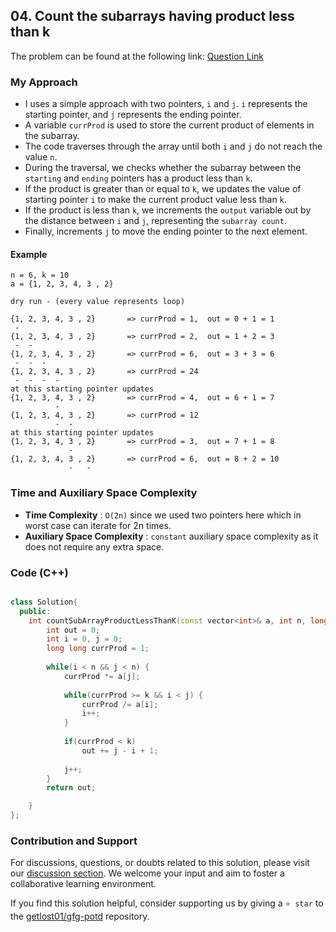 ## 04. Count the subarrays having product less than k

The problem can be found at the following link: [Question Link](https://practice.geeksforgeeks.org/problems/count-the-subarrays-having-product-less-than-k1708/1)


### My Approach

- I uses a simple approach with two pointers, `i` and `j`. `i` represents the starting pointer, and `j` represents the ending pointer.
- A variable `currProd` is used to store the current product of elements in the subarray.
- The code traverses through the array until both `i` and `j` do not reach the value `n`.
- During the traversal, we checks whether the subarray between the `starting` and `ending` pointers has a product less than `k`.
- If the product is greater than or equal to `k`, we updates the value of starting pointer `i` to make the current product value less than `k`.
- If the product is less than `k`, we increments the `output` variable out by the distance between `i` and `j`, representing the `subarray count`.
- Finally, increments `j` to move the ending pointer to the next element.

#### Example
```
n = 6, k = 10
a = {1, 2, 3, 4, 3 , 2}

dry run - (every value represents loop)

{1, 2, 3, 4, 3 , 2}       => currProd = 1,  out = 0 + 1 = 1
 -
{1, 2, 3, 4, 3 , 2}       => currProd = 2,  out = 1 + 2 = 3
 -  -
{1, 2, 3, 4, 3 , 2}       => currProd = 6,  out = 3 + 3 = 6
 -  -  -
{1, 2, 3, 4, 3 , 2}       => currProd = 24
 -  -  -  -     
at this starting pointer updates
{1, 2, 3, 4, 3 , 2}       => currProd = 4,  out = 6 + 1 = 7
          -     
{1, 2, 3, 4, 3 , 2}       => currProd = 12
          -  -     
at this starting pointer updates
{1, 2, 3, 4, 3 , 2}       => currProd = 3,  out = 7 + 1 = 8
             -
{1, 2, 3, 4, 3 , 2}       => currProd = 6,  out = 8 + 2 = 10
             -   -
```

### Time and Auxiliary Space Complexity

- **Time Complexity** : `O(2n)` since we used two pointers here which in worst case can iterate for 2n times.
- **Auxiliary Space Complexity** : `constant` auxiliary space complexity as it does not require any extra space.

### Code (C++) 
```cpp

class Solution{
  public:
    int countSubArrayProductLessThanK(const vector<int>& a, int n, long long k) {
        int out = 0;
        int i = 0, j = 0;
        long long currProd = 1;
        
        while(i < n && j < n) {
            currProd *= a[j];
            
            while(currProd >= k && i < j) {
                currProd /= a[i];
                i++;
            }
            
            if(currProd < k)
                out += j - i + 1;
                
            j++;
        }
        return out;

    }
};

```


### Contribution and Support

For discussions, questions, or doubts related to this solution, please visit our [discussion section](https://github.com/getlost01/gfg-potd/discussions). We welcome your input and aim to foster a collaborative learning environment.

If you find this solution helpful, consider supporting us by giving a `⭐ star` to the [getlost01/gfg-potd](https://github.com/getlost01/gfg-potd) repository.
